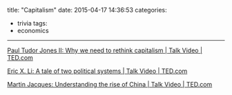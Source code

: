 title: "Capitalism"
date: 2015-04-17 14:36:53
categories:
- trivia
tags:
- economics
---

[Paul Tudor Jones II: Why we need to rethink capitalism | Talk Video | TED.com](http://www.ted.com/talks/paul_tudor_jones_ii_why_we_need_to_rethink_capitalism)

[Eric X. Li: A tale of two political systems | Talk Video | TED.com](http://www.ted.com/talks/eric_x_li_a_tale_of_two_political_systems)

[Martin Jacques: Understanding the rise of China | Talk Video | TED.com](http://www.ted.com/talks/martin_jacques_understanding_the_rise_of_china)
